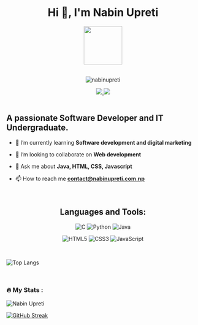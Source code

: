 <h1 align="center">Hi 👋, I'm Nabin Upreti</h1>

<!-- GIF -->
<div id="header" align="center">
  <img src="https://media.giphy.com/media/M9gbBd9nbDrOTu1Mqx/giphy.gif" width="100"/>
</div>

<br>
<p align="center"> <img src="https://komarev.com/ghpvc/?username=nabinupreti&label=Profile%20views&color=0e75b6&style=flat" alt="nabinupreti" /> </p>
<!-- Connect links -->
<div align="center">
  <a href="https://linkedin.com/in/nabinupreti" target="blank">
    <img
      src="https://img.shields.io/badge/linkedin-%230077B5.svg?style=for-the-badge&logo=linkedin&logoColor=white"
    />
  </a>
  <a href="https://dev.to/nabinupreti" target="blank">
    <img
      src="https://img.shields.io/badge/dev.to-0A0A0A?style=for-the-badge&logo=dev.to&logoColor=white"
    />
  </a>
 
</div>
<br/>

<!-- profile views
<div align="center">
  <img src="/>
</div> -->

<!-- About me section -->
## A passionate Software Developer and IT Undergraduate.

- 🌱 I’m currently learning **Software development and digital marketing**

- 👯 I’m looking to collaborate on **Web development**

- 💬 Ask me about **Java, HTML, CSS, Javascript**

- 📫 How to reach me **contact@nabinupreti.com.np**
<br/>

<!-- Languages and Tools section -->
<h2 align="center">Languages and Tools:</h2>

<!-- Software development Languages section -->
<p align="center">
  <img
    src="https://img.shields.io/badge/C-FF6347.svg?style=for-the-badge&amp;logo=c&amp;logoColor=white"
    alt="C"
  />
  <!-- <img
    src="https://img.shields.io/badge/C++-%2300599C.svg?style=for-the-badge&amp;logo=c%2B%2B&amp;logoColor=white"
    alt="C++"
  /> -->
  <img
    src="https://img.shields.io/badge/python-3670A0?style=for-the-badge&amp;logo=python&amp;logoColor=ffdd54"
    alt="Python"
  />
  <img
    src="https://img.shields.io/badge/Java-ED8B00?style=for-the-badge&logo=java&logoColor=white"
    alt="Java"
  />
  <!-- <img
    src="https://img.shields.io/badge/PHP-777BB4?style=for-the-badge&logo=php&logoColor=white"
    alt="Php"
  /> -->
  <!-- <img
        src="https://img.shields.io/badge/c%23-%23239120.svg?style=for-the-badge&logo=c-sharp&logoColor=white"
        alt="C#"
      /> -->
</p>

<!-- Web development section -->
<p align="center">
  <img
    src="https://img.shields.io/badge/html5-%23E34F26.svg?style=for-the-badge&amp;logo=html5&amp;logoColor=white"
    alt="HTML5"
  />
  <img
    src="https://img.shields.io/badge/css3-%231572B6.svg?style=for-the-badge&amp;logo=css3&amp;logoColor=white"
    alt="CSS3"
  />
  <img
    src="https://img.shields.io/badge/javascript-%23323330.svg?style=for-the-badge&amp;logo=javascript&amp;logoColor=%23F7DF1E"
    alt="JavaScript"
  />
  <!-- <img
    src="https://img.shields.io/badge/typescript-%23007ACC.svg?style=for-the-badge&amp;logo=typescript&amp;logoColor=white"
    alt="TypeScript"
  /> -->
</p>

<!-- frontend framworks section -->
<!-- <p align="center">
  <img
    src="https://img.shields.io/badge/reactjs-%2320232a.svg?style=for-the-badge&amp;logo=react&amp;logoColor=%2361DAFB"
    alt="React"
  />
  <img
    src="https://img.shields.io/badge/Bootstrap-563D7C?style=for-the-badge&logo=bootstrap&logoColor=white"
    alt="Bootstrap"
  />
<img
  src="https://img.shields.io/badge/tailwindcss-%2338B2AC.svg?style=for-the-badge&logo=tailwind-css&logoColor=white"
  alt="Tailwind"
/>
<!--   <img
    src="https://img.shields.io/badge/jQuery-0769AD?style=for-the-badge&logo=jquery&logoColor=white"
    alt="jQuery"
  />
-->
  <!-- <img
    src="https://img.shields.io/badge/Sass-CC6699?style=for-the-badge&logo=sass&logoColor=white"
    alt="SASS"
  /> 
</p> --> 

<!-- backend frameworks section
<p align="center">
  <img
    src="https://img.shields.io/badge/springboot-6DA55F?style=for-the-badge&amp;logo=springboot&amp;logoColor=white"
    alt="SpringBoot"
  />
  <img
    src="https://img.shields.io/badge/node.js-6DA55?style=for-the-badge&amp;logo=node.js&amp;logoColor=white"
    alt="NodeJS"
  />
  <img
    src="https://img.shields.io/badge/express.js-%23404d59.svg?style=for-the-badge&amp;logo=express&amp;logoColor=%2361DAFB"
    alt="Express.js"
  />
   <img
        src="https://img.shields.io/badge/.NET-5C2D91?style=for-the-badge&logo=.net&logoColor=white"
        alt=".NET"
      /> 
</p> -->

<!-- python backend section
<p align="center">
  <img
    src="https://img.shields.io/badge/Flask-000000?style=for-the-badge&logo=flask&logoColor=white"
    alt="Flask"
  />
  <img
    src="https://img.shields.io/badge/django-%23092E20.svg?style=for-the-badge&amp;logo=django&amp;logoColor=white"
    alt="Django"
  />
  
  <img
    src="https://img.shields.io/badge/DJANGO-REST-ff1709?style=for-the-badge&logo=django&logoColor=white&color=ff1709&labelColor=gray"
    alt="Django Rest Framework"
  />
  
  <!-- <img
    src="https://img.shields.io/badge/jinja-white.svg?style=for-the-badge&logo=jinja&logoColor=black"
    alt="Jinga"
  />
</p> --> 

<!-- database section
<p align="center">
  <img
    src="https://img.shields.io/badge/MySQL-005C84?style=for-the-badge&logo=mysql&logoColor=white"
    alt="MySQL"
  />
  <img
    src="https://img.shields.io/badge/PostgreSQL-316192?style=for-the-badge&logo=postgresql&logoColor=white"
    alt="PostgreSQL"
  />
  <img
    src="https://img.shields.io/badge/MongoDB-4EA94B?style=for-the-badge&logo=mongodb&logoColor=white"
    alt="MongoDB"
  />
  <img
    src="https://img.shields.io/badge/Microsoft%20SQL%20Server-yellow?style=for-the-badge&logo=microsoft%20sql%20server&logoColor=white"
    alt="SQL-SERVER"
  />
</p> -->

<!-- AI/ML tools
<p align="center">
  <img
    src="https://img.shields.io/badge/numpy-%23013243.svg?style=for-the-badge&logo=numpy&logoColor=white"
    alt="Numpy"
  />
  <img
    src="https://img.shields.io/badge/pandas-%23150458.svg?style=for-the-badge&logo=pandas&logoColor=white"
    alt="Pandas"
  />
  <img
    src="https://img.shields.io/badge/Matplotlib-%23ffffff.svg?style=for-the-badge&logo=Matplotlib&logoColor=black"
    alt="Matplotlib"
  />
  <!-- <img
        src="	https://img.shields.io/badge/R-276DC3?style=for-the-badge&logo=r&logoColor=white"
        alt="R"
      />
    -->
  <!--
  <img
    src="https://img.shields.io/badge/scikit--learn-%23F7931E.svg?style=for-the-badge&logo=scikit-learn&logoColor=white"
    alt="Scikit learn"
  />
  <img
    src="https://img.shields.io/badge/Keras-%23D00000.svg?style=for-the-badge&logo=Keras&logoColor=white"
    alt="Keras"
  />
  <img
        src="https://img.shields.io/badge/TensorFlow-FF6F00?style=for-the-badge&logo=tensorflow&logoColor=white"
        alt="TensorFlow"
      />
      <img
        src="https://img.shields.io/badge/PyTorch-%23EE4C2C.svg?style=for-the-badge&logo=PyTorch&logoColor=white"
        alt="PyTorch"
      /> 
</p> -->

<!-- analytics section


      <img
        src="https://img.shields.io/badge/Google%20Analytics-E37400?style=for-the-badge&logo=google%20analytics&logoColor=white"
        alt="Google analytics"
      />

<p align="center">
      <img
        src="https://img.shields.io/badge/Tableau-E97627?style=for-the-badge&logo=tableau&logoColor=white"
        alt="Tableau"
      />

      <img
        src="https://img.shields.io/badge/power_bi-F2C811?style=for-the-badge&logo=powerbi&logoColor=black"
        alt="PowerBI"
      />

</p> -->

<!-- extra section -->
  <!--
<p align="center">
  <img
    src="https://img.shields.io/badge/docker-%230db7ed.svg?style=for-the-badge&logo=docker&logoColor=white"
    alt="Docker"
  />

  <img
    src="https://img.shields.io/badge/Postman-FF6C37?style=for-the-badge&logo=postman&logoColor=white"
    alt="Postman"
  />
  <img
    src="https://img.shields.io/badge/Json-darkgreen?style=for-the-badge&amp;logo=JSON"
    alt="Json"
  />
  <img
    src="https://img.shields.io/badge/markdown-%23000000.svg?style=for-the-badge&amp;logo=markdown&amp;logoColor=white"
    alt="Markdown"
  />
</p>
-->

<!-- section -->
<!-- <p align="center">
  <img
    src="https://img.shields.io/badge/Linux-FCC624?style=for-the-badge&logo=linux&logoColor=black"
    alt="Linux"
  />
  <img
    src="https://img.shields.io/badge/Shell_Script-121011?style=for-the-badge&logo=gnu-bash&logoColor=white"
    alt="Shell"
  />

  <img
    src="https://img.shields.io/badge/NeoVim-%2357A143.svg?&style=for-the-badge&logo=neovim&logoColor=white"
    alt="neovim"
  />
</p> -->

<!-- tools section -->
<!--
<p align="center">
  <img
    src="https://img.shields.io/badge/VS%20Code-0078d7.svg?style=for-the-badge&amp;logo=visual-studio-code&amp;logoColor=white"
    alt="VS Code"
  />
  <img
    src="https://img.shields.io/badge/Microsoft_Office-D83B01?style=for-the-badge&logo=microsoft-office&logoColor=white"
    alt="Microsoft Office"
  />
  <img
    src="https://img.shields.io/badge/IntelliJ%20IDEA-E67976.svg?style=for-the-badge&amp;logo=intellij-idea&amp;logoColor=white"
    alt="IntelliJ IDEA"
  />
  <img
    src="https://img.shields.io/badge/pycharm-143?style=for-the-badge&logo=pycharm&logoColor=black&color=black&labelColor=green"
    alt="PyCharm"
  />
</p>
-->

<!-- hosting/SaaS  -->
<!--
<p align="center">
  <img
    src="https://img.shields.io/badge/Netlify-00C7B7?style=for-the-badge&logo=netlify&logoColor=white"
    alt="Netlify"
  />
  <img
    src="https://img.shields.io/badge/vercel-%23000000.svg?style=for-the-badge&logo=vercel&logoColor=white"
    alt="Vercel"
  />
  -->
  <!-- <img
        src="https://img.shields.io/badge/firebase-%23039BE5.svg?style=for-the-badge&logo=firebase"
        alt="FireBase"
      /> 
   <img
        src="https://img.shields.io/badge/Heroku-430098?style=for-the-badge&logo=heroku&logoColor=white"
        alt="Heroku"
      />
      <img
        src="https://img.shields.io/badge/Google%20Cloud-4285F4?style=for-the-badge&logo=google-cloud&logoColor=white"
        alt="Google Cloud"
      />
      <img
        src="https://img.shields.io/badge/Amazon%20AWS-232F3E?style=for-the-badge&logo=amazon-aws&logoColor=white"
        alt="Amazon AWS"
      /> 
</p> -->
<!-- end of lang and tools -->
<br>

![Top Langs](https://github-readme-stats.vercel.app/api/top-langs/?username=nabinupreti&layout=compact&theme=vision-friendly-dark)

<br>

### :fire: My Stats :

<img src="https://github-readme-stats.vercel.app/api?username=nabinupreti&show_icons=true&theme=codeSTACKr" alt="Nabin Upreti" /> 

<be>

[![GitHub Streak](https://github-readme-streak-stats.herokuapp.com?user=nabinupreti&theme=dark&hide_border=true)](https://git.io/streak-stats)
